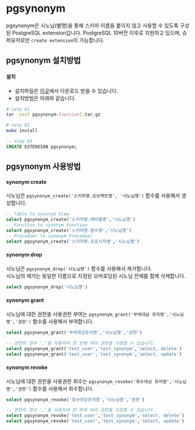 # pgsynonym

pgsynonym은 시노님(별명)을 통해 스키마 이름을 붙이지 않고 사용할 수 있도록 구성된 PostgreSQL extension입니다.
PostgreSQL 10버전 이후로 지원하고 있으며, 슈퍼유저로만 `create extension`이 가능합니다.

## pgsynonym 설치방법
#### 설치
- 설치파일은 [이곳](https://github.com/Query-Tricks/pgsynonym/releases/tag/latest)에서 다운로드 받을 수 있습니다.
- 설치방법은 아래와 같습니다.
```bash
# setp 01
tar -zxvf pgsynonym-[version].tar.gz

# setp 02
make install
```
```sql
-- step 03
CREATE EXTENSION pgsynonym;
```

## pgsynonym 사용방법

#### synonym create
시노님은 `pgsynonym_create('스키마명.오브젝트명', '시노님명')` 함수를 사용해서 생성합니다.
```sql
-- Table to synonym View
select pgsynonym_create('스키마명.테이블명','시노님명')
-- Function to synonym Function
select pgsynonym_create('스키마명.함수명','시노님명')
-- Proceduer to synonym Proceduer
select pgsynonym_create('스키마명.프로시저명','시노님명')
```
#### synonym drop
시노님은 `pgsynonym_drop('시노님명')` 함수를 사용해서 제거합니다.  
시노님의 제거는 동일한 이름으로 지정된 오버로딩된 시노님 전체를 함께 삭제합니다.
```sql
select pgsynonym_drop('시노님명')
```
#### synonym grant
시노님에 대한 권한을 사용권한 부여는 `pgsynonym_grant('부여대상 유저명','시노님명','권한')` 함수를 사용해서 부여합니다.
```sql
select pgsynonym_grant('부여대상유저명','시노님명','권한')

-- 권한의 경우 ','를 사용하여 한 번에 여러 권한을 지정할 수 있습니다.
select pgsynonym_grant('test_user','test_synonym','select, delete')
select pgsynonym_grant('test_user','test_synonym','select, update')
```
#### synonym revoke
시노님에 대한 권한을 사용권한 회수는 `pgsynonym_revoke('회수대상 유저명','시노님명','권한')` 함수를 사용해서 회수합니다.
```sql
select pgsynonym_revoke('회수대상유저명','시노님명','권한')

-- 권한의 경우 ','를 사용하여 한 번에 여러 권한을 지정할 수 있습니다.
select pgsynonym_revoke('test_user','test_synonym','select, delete')
select pgsynonym_revoke('test_user','test_synonym','select, update')
```
